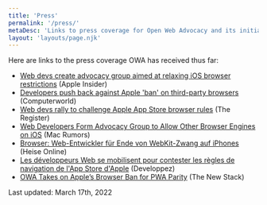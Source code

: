 ```yaml
---
title: 'Press'
permalink: '/press/'
metaDesc: 'Links to press coverage for Open Web Advocacy and its initiatives.'
layout: 'layouts/page.njk'
---
```


Here are links to the press coverage OWA has received thus far:

* [Web devs create advocacy group aimed at relaxing iOS browser restrictions](https://appleinsider.com/articles/22/03/01/web-devs-create-advocacy-group-aimed-at-relaxing-ios-browser-restrictions) (Apple&nbsp;Insider)
* [Developers push back against Apple 'ban' on third-party browsers](https://www.computerworld.com/article/3652348/developers-push-back-against-apple-ban-on-third-party-browsers.amp.html) (Computerworld)
* [Web devs rally to challenge Apple App Store browser rules](https://www.theregister.com/2022/02/28/apple_apps_challenge/) (The Register)
* [Web Developers Form Advocacy Group to Allow Other Browser Engines on iOS](https://www.macrumors.com/2022/03/02/web-devs-advocacy-group-browser-engines-ios/) (Mac&nbsp;Rumors)
* [Browser: Web-Entwickler für Ende von WebKit-Zwang auf iPhones](https://www.heise.de/news/Browser-Web-Entwickler-fuer-Ende-von-WebKit-Zwang-auf-iPhones-6533101.html) (Heise&nbsp;Online)
* [Les développeurs Web se mobilisent pour contester les règles de navigation de l'App Store d'Apple](https://ios.developpez.com/actu/331527/Les-developpeurs-Web-se-mobilisent-pour-contester-les-regles-de-navigation-de-l-App-Store-d-Apple-l-Open-Web-Advocacy-s-attaque-au-jardin-clos-d-Apple/) (Developpez)
* [OWA Takes on Apple’s Browser Ban for PWA Parity](https://thenewstack.io/owa-takes-on-apples-browser-ban-for-pwa-parity/) (The New Stack)

Last updated: March 17th, 2022
